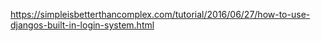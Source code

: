 


https://simpleisbetterthancomplex.com/tutorial/2016/06/27/how-to-use-djangos-built-in-login-system.html
